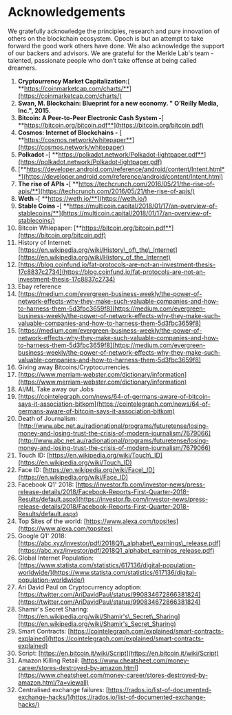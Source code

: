 # Acknowledgements

We gratefully acknowledge the principles, research and pure innovation of others on the blockchain ecosystem. Opoch is but an attempt to take forward the good work others have done. We also acknowledge the support of our backers and advisors. We are grateful for the Merkle Lab's team - talented, passionate people who don’t take offense at being called dreamers.  


1. **Cryptourrency Market Capitalization:**[ **https://coinmarketcap.com/charts/**](https://coinmarketcap.com/charts/)
2. **Swan, M. Blockchain: Blueprint for a new economy. " O’Reilly Media, Inc.", 2015.**
3. **Bitcoin: A Peer-to-Peer Electronic Cash System -**[ **https://bitcoin.org/bitcoin.pdf**](https://bitcoin.org/bitcoin.pdf)
4. **Cosmos: Internet of Blockchains -** [ **https://cosmos.network/whitepaper**](https://cosmos.network/whitepaper)
5. **Polkadot -**[ **https://polkadot.network/Polkadot-lightpaper.pdf**](https://polkadot.network/Polkadot-lightpaper.pdf)
6. [**https://developer.android.com/reference/android/content/Intent.html**](https://developer.android.com/reference/android/content/Intent.html)
7. **The rise of APIs -**[ **https://techcrunch.com/2016/05/21/the-rise-of-apis/**](https://techcrunch.com/2016/05/21/the-rise-of-apis/)
8. **Weth -**[ **https://weth.io/**](https://weth.io/)
9. **Stable Coins -**[ **https://multicoin.capital/2018/01/17/an-overview-of-stablecoins/**](https://multicoin.capital/2018/01/17/an-overview-of-stablecoins/)
10. Bitcoin Whiepaper: [**https://bitcoin.org/bitcoin.pdf**](https://bitcoin.org/bitcoin.pdf)
11. History of Internet: [https://en.wikipedia.org/wiki/History\_of\_the\_Internet](https://en.wikipedia.org/wiki/History_of_the_Internet)
12. [https://blog.coinfund.io/fat-protocols-are-not-an-investment-thesis-17c8837c2734](https://blog.coinfund.io/fat-protocols-are-not-an-investment-thesis-17c8837c2734)
13. Ebay reference
14. [https://medium.com/evergreen-business-weekly/the-power-of-network-effects-why-they-make-such-valuable-companies-and-how-to-harness-them-5d3fbc3659f8](https://medium.com/evergreen-business-weekly/the-power-of-network-effects-why-they-make-such-valuable-companies-and-how-to-harness-them-5d3fbc3659f8)
15. [https://medium.com/evergreen-business-weekly/the-power-of-network-effects-why-they-make-such-valuable-companies-and-how-to-harness-them-5d3fbc3659f8](https://medium.com/evergreen-business-weekly/the-power-of-network-effects-why-they-make-such-valuable-companies-and-how-to-harness-them-5d3fbc3659f8)
16. Giving away Bitcoins/Cryptocurrencies.
17. [https://www.merriam-webster.com/dictionary/information](https://www.merriam-webster.com/dictionary/information)
18. AI/ML Take away our Jobs
19. [https://cointelegraph.com/news/64-of-germans-aware-of-bitcoin-says-it-association-bitkom](https://cointelegraph.com/news/64-of-germans-aware-of-bitcoin-says-it-association-bitkom)
20. Death of Journalism: [http://www.abc.net.au/radionational/programs/futuretense/losing-money-and-losing-trust-the-crisis-of-modern-journalism/7679066](http://www.abc.net.au/radionational/programs/futuretense/losing-money-and-losing-trust-the-crisis-of-modern-journalism/7679066)
21. Touch ID: [https://en.wikipedia.org/wiki/Touch\_ID](https://en.wikipedia.org/wiki/Touch_ID)
22. Face ID: [https://en.wikipedia.org/wiki/Face\_ID](https://en.wikipedia.org/wiki/Face_ID)
23. Facebook Q1' 2018: [https://investor.fb.com/investor-news/press-release-details/2018/Facebook-Reports-First-Quarter-2018-Results/default.aspx](https://investor.fb.com/investor-news/press-release-details/2018/Facebook-Reports-First-Quarter-2018-Results/default.aspx)
24. Top Sites of the world: [https://www.alexa.com/topsites](https://www.alexa.com/topsites)
25. Google Q1' 2018: [https://abc.xyz/investor/pdf/2018Q1\_alphabet\_earnings\_release.pdf](https://abc.xyz/investor/pdf/2018Q1_alphabet_earnings_release.pdf)
26. Global Internet Population: [https://www.statista.com/statistics/617136/digital-population-worldwide/](https://www.statista.com/statistics/617136/digital-population-worldwide/)
27. Ari David Paul on Cryptocurrency adoption: [https://twitter.com/AriDavidPaul/status/990834672866381824](https://twitter.com/AriDavidPaul/status/990834672866381824)
28. Shamir's Secret Sharing: [https://en.wikipedia.org/wiki/Shamir's\_Secret\_Sharing](https://en.wikipedia.org/wiki/Shamir's_Secret_Sharing)
29. Smart Contracts: [https://cointelegraph.com/explained/smart-contracts-explained](https://cointelegraph.com/explained/smart-contracts-explained)
30. Script: [https://en.bitcoin.it/wiki/Script](https://en.bitcoin.it/wiki/Script)
31. Amazon Killing Retail: [https://www.cheatsheet.com/money-career/stores-destroyed-by-amazon.html](https://www.cheatsheet.com/money-career/stores-destroyed-by-amazon.html/?a=viewall)
32. Centralised exchange failures: [https://rados.io/list-of-documented-exchange-hacks/](https://rados.io/list-of-documented-exchange-hacks/)



